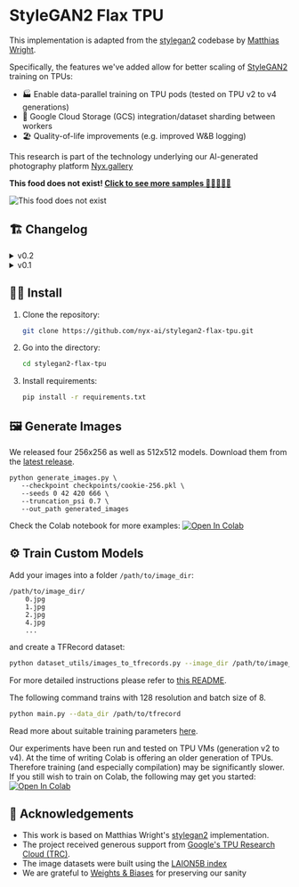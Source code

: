 # StyleGAN2 Flax TPU


This implementation is adapted from the [stylegan2](https://github.com/matthias-wright/flaxmodels/tree/main/flaxmodels/stylegan2) codebase by [Matthias Wright](https://github.com/matthias-wright).

Specifically, the features we've added allow for better scaling of [StyleGAN2](https://arxiv.org/abs/1912.04958) training on TPUs:
* 🏭 Enable data-parallel training on TPU pods (tested on TPU v2 to v4 generations)
* 💾 Google Cloud Storage (GCS) integration/dataset sharding between workers
* 🏖 Quality-of-life improvements (e.g. improved W&B logging)

This research is part of the technology underlying our AI-generated photography platform [Nyx.gallery](https://nyx.gallery/)

**This food does not exist! [Click to see more samples 🍪🍰🍣🍹🍔](https://nyx-ai.github.io/stylegan2-flax-tpu/)**

![This food does not exist](https://user-images.githubusercontent.com/140592/198327038-b73c1a5c-297b-43c8-8638-8191fe961802.png)

## 🏗 Changelog
<details>
  <summary>v0.2</summary>
  
* Better support for class-conditional training, adding per-class moving average statistics to generator
* Training data can now be split into multiple tfrecord files (can be either in `--data_dir` or in a subdirectory `tfrecords`). Still requires `dataset_info.json` in `--data_dir` location (containing `width`, `heigh`, `num_examples`, and list of `classes` if class-conditional). 
* Renaming arg `--load_from_pkl` => `--load_from_ckpt`
* Added `--num_steps` argument to specify a fixed number of steps to run
* Added `--early_stopping_after_steps` argument to stop after n steps of no FID improvement
* Removal of `--bf16` flag and consolidation with `--mixed_precision`. 
* Allow layer freezing with `--freeze_g` and `--freeze_d` arguments
* Add `--fmap_max` argument, in order to have better control over feature map dimensions
* Allow disabling of generator and discriminator regularization
* Change checkpointing behaviour from saving every 2k steps to saving every 10k steps and keeping 2 best checkpoints (see `--save_every` and `--keep_n_checkpoints`)
* Add `--metric_cache_location` in order to cache dataset statistics (currently for FID only)
* Log TPU memory usage, shoutout to ayaka14732 for help (see also https://github.com/ayaka14732/jax-smi)
* Visualise model architecture & parameters on startup
* Improve W&B logging (e.g. adding eval snapshots with fixed latents)
* Experimental: Add jax profiling
  
</details>
<details>
  <summary>v0.1</summary>
  
  * Enable training on TPUs
  * Google Cloud Storage (GCS) integration
  * Several quality-of-life improvements
  
</details>

## 🧑‍🔧 Install
1. Clone the repository:
   ```sh
   git clone https://github.com/nyx-ai/stylegan2-flax-tpu.git
   ```
2. Go into the directory:
   ```sh
   cd stylegan2-flax-tpu
   ```
3. Install requirements:
   ```sh
   pip install -r requirements.txt
   ```

## 🖼 Generate Images

We released four 256x256 as well as 512x512 models. Download them from the [latest release](https://github.com/nyx-ai/stylegan2-flax-tpu/releases).

```
python generate_images.py \
   --checkpoint checkpoints/cookie-256.pkl \
   --seeds 0 42 420 666 \
   --truncation_psi 0.7 \
   --out_path generated_images
```

Check the Colab notebook for more examples: 
[![Open In Colab](https://colab.research.google.com/assets/colab-badge.svg)](https://colab.research.google.com/github/nyx-ai/stylegan2-flax-tpu/blob/master/notebook/image_generation.ipynb)


## ⚙️ Train Custom Models
Add your images into a folder `/path/to/image_dir`:
```
/path/to/image_dir/
    0.jpg
    1.jpg
    2.jpg
    4.jpg
    ...
```
and create a TFRecord dataset:
```sh
python dataset_utils/images_to_tfrecords.py --image_dir /path/to/image_dir/ --data_dir /path/to/tfrecord
```
For more detailed instructions please refer to [this README](https://github.com/matthias-wright/flaxmodels/tree/main/training/stylegan2#preparing-datasets-for-training).

The following command trains with 128 resolution and batch size of 8.
```sh
python main.py --data_dir /path/to/tfrecord
```
Read more about suitable training parameters [here](https://github.com/matthias-wright/flaxmodels/tree/main/training/stylegan2#training).

Our experiments have been run and tested on TPU VMs (generation v2 to v4). At the time of writing Colab is offering an older generation of TPUs. Therefore training (and especially compilation) may be significantly slower. If you still wish to train on Colab, the following may get you started: [![Open In Colab](https://colab.research.google.com/assets/colab-badge.svg)](https://colab.research.google.com/drive/1KyJFofaA_SRzIYC4zs2mtQ790KpntdXL?usp=sharing)

## 🙏 Acknowledgements
* This work is based on Matthias Wright's [stylegan2](https://github.com/matthias-wright/flaxmodels/tree/main/training/stylegan2) implementation.
* The project received generous support from [Google's TPU Research Cloud (TRC)](https://sites.research.google/trc/about/).
* The image datasets were built using the [LAION5B index](https://laion.ai/blog/laion-5b/)
* We are grateful to [Weights & Biases](https://wandb.ai/) for preserving our sanity
